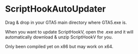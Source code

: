 # ScriptHookAutoUpdater

Drag & drop in your GTA5 main directory where GTA5.exe is.

When you want to update ScriptHookV, open the .exe and it will automatically download & unzip ScriptHookV for you.

Only been compiled yet on x86 but may work on x64.
